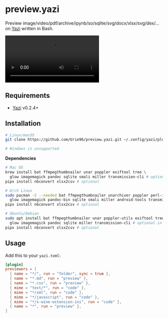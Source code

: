# preview.yazi

Preview image/video/pdf/archive/ipynb/so/sqlite/svg/docx/xlsx/svg/dex/... on [Yazi](https://github.com/sxyazi/yazi) written in Bash.

<video src="https://github.com/Urie96/preview.yazi/assets/43716456/ab45afad-2068-4e61-8599-65f9d99fe73f"></video>

## Requirements

- [Yazi](https://github.com/sxyazi/yazi) v0.2.4+

## Installation

```sh
# Linux/macOS
git clone https://github.com/Urie96/preview.yazi.git ~/.config/yazi/plugins/preview.yazi

# Windows is unsupported
```

**Dependencies**

```sh
# Mac OS
brew install bat ffmpegthumbnailer unar poppler exiftool tree \
  glow imagemagick pandoc sqlite smali miller transmission-cli # optional in this line
pipx install nbconvert xlsx2csv # optional

# Arch Linux
sudo pacman -S --needed bat ffmpegthumbnailer unarchiver poppler perl-image-exiftool tree \
  glow imagemagick pandoc-bin sqlite smali miller android-tools transmission-cli # optional in this line
pipx install nbconvert xlsx2csv # optional

# Ubuntu/Debian
sudo apt install bat ffmpegthumbnailer unar poppler-utils exiftool tree \
  glow imagemagick pandoc sqlite miller transmission-cli # optional in this line
pipx install nbconvert xlsx2csv # optional
```

## Usage

Add this to your `yazi.toml`:

```toml
[plugin]
previewers = [
  { name = "*/", run = "folder", sync = true },
  { name = "*.md", run = "preview" },
  { name = "*.csv", run = "preview" },
  { mime = "text/*", run = "code" },
  { mime = "*/xml", run = "code" },
  { mime = "*/javascript", run = "code" },
  { mime = "*/x-wine-extension-ini", run = "code" },
  { name = "*", run = "preview" },
]
```

